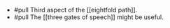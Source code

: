 - #pull Third aspect of the [[eightfold path]].
- #pull The [[three gates of speech]] might be useful.
